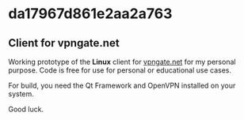 # da17967d861e2aa2a763

## Client for vpngate.net

Working prototype of the __Linux__ client for [vpngate.net](https://www.vpngate.net) for my personal purpose. Code is free for use for personal or educational use cases.

For build, you need the Qt Framework and OpenVPN installed on your system.

Good luck.
